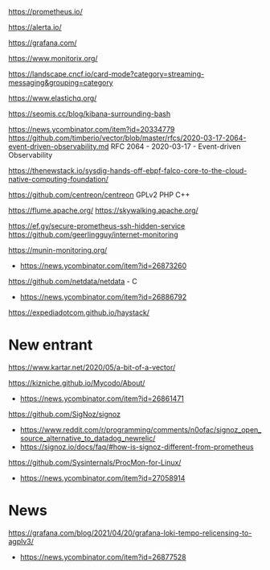 https://prometheus.io/

https://alerta.io/

https://grafana.com/

https://www.monitorix.org/ 

https://landscape.cncf.io/card-mode?category=streaming-messaging&grouping=category

https://www.elastichq.org/

https://seomis.cc/blog/kibana-surrounding-bash

https://news.ycombinator.com/item?id=20334779
https://github.com/timberio/vector/blob/master/rfcs/2020-03-17-2064-event-driven-observability.md
RFC 2064 - 2020-03-17 - Event-driven Observability

https://thenewstack.io/sysdig-hands-off-ebpf-falco-core-to-the-cloud-native-computing-foundation/

https://github.com/centreon/centreon GPLv2 PHP C++

https://flume.apache.org/
https://skywalking.apache.org/


https://ef.gy/secure-prometheus-ssh-hidden-service
https://github.com/geerlingguy/internet-monitoring

https://munin-monitoring.org/
* https://news.ycombinator.com/item?id=26873260

https://github.com/netdata/netdata - C
* https://news.ycombinator.com/item?id=26886792

https://expediadotcom.github.io/haystack/

# New entrant
https://www.kartar.net/2020/05/a-bit-of-a-vector/

https://kizniche.github.io/Mycodo/About/
* https://news.ycombinator.com/item?id=26861471

https://github.com/SigNoz/signoz
* https://www.reddit.com/r/programming/comments/n0ofac/signoz_open_source_alternative_to_datadog_newrelic/
 * https://signoz.io/docs/faq/#how-is-signoz-different-from-prometheus

https://github.com/Sysinternals/ProcMon-for-Linux/
* https://news.ycombinator.com/item?id=27058914

# News
https://grafana.com/blog/2021/04/20/grafana-loki-tempo-relicensing-to-agplv3/
* https://news.ycombinator.com/item?id=26877528
